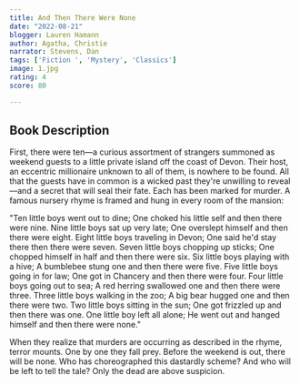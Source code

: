 ```yaml
---
title: And Then There Were None
date: "2022-08-21"
blogger: Lauren Hamann
author: Agatha, Christie
narrator: Stevens, Dan
tags: ['Fiction ', 'Mystery', 'Classics']
image: 1.jpg
rating: 4
score: 80

---
```


## Book Description


First, there were ten—a curious assortment of strangers summoned as weekend guests to a little private island off the coast of Devon. Their host, an eccentric millionaire unknown to all of them, is nowhere to be found. All that the guests have in common is a wicked past they're unwilling to reveal—and a secret that will seal their fate. Each has been marked for murder. A famous nursery rhyme is framed and hung in every room of the mansion:

"Ten little boys went out to dine; One choked his little self and then there were nine. Nine little boys sat up very late; One overslept himself and then there were eight. Eight little boys traveling in Devon; One said he'd stay there then there were seven. Seven little boys chopping up sticks; One chopped himself in half and then there were six. Six little boys playing with a hive; A bumblebee stung one and then there were five. Five little boys going in for law; One got in Chancery and then there were four. Four little boys going out to sea; A red herring swallowed one and then there were three. Three little boys walking in the zoo; A big bear hugged one and then there were two. Two little boys sitting in the sun; One got frizzled up and then there was one. One little boy left all alone; He went out and hanged himself and then there were none."

When they realize that murders are occurring as described in the rhyme, terror mounts. One by one they fall prey. Before the weekend is out, there will be none. Who has choreographed this dastardly scheme? And who will be left to tell the tale? Only the dead are above suspicion.

